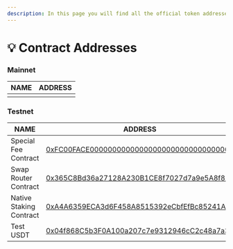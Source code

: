 ```yaml
---
description: In this page you will find all the official token addresses on Asset Chain.
---
```


# 💡 Contract Addresses

### Mainnet

| NAME | ADDRESS |
| ---- | ------- |
|      |         |

### Testnet

<table><thead><tr><th>NAME</th><th>ADDRESS</th><th data-hidden></th></tr></thead><tbody><tr><td>Special Fee Contract</td><td><a href="https://scan-testnet.assetchain.org/address/0xFC00FACE00000000000000000000000000000000">0xFC00FACE00000000000000000000000000000000</a></td><td></td></tr><tr><td>Swap Router Contract</td><td><a href="https://scan-testnet.assetchain.org/address/0x365C8Bd36a27128A230B1CE8f7027d7a9e5A8f82">0x365C8Bd36a27128A230B1CE8f7027d7a9e5A8f82</a></td><td></td></tr><tr><td>Native Staking Contract</td><td><a href="https://scan-testnet.assetchain.org/address/0xA4A6359ECA3d6F458A8515392eCbfEfBc85241Aa">0xA4A6359ECA3d6F458A8515392eCbfEfBc85241Aa</a></td><td></td></tr><tr><td>Test USDT</td><td><a href="https://scan-testnet.assetchain.org/token/0x04f868C5b3F0A100a207c7e9312946cC2c48a7a3">0x04f868C5b3F0A100a207c7e9312946cC2c48a7a3</a></td><td></td></tr></tbody></table>
